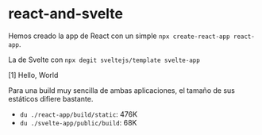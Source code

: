 # react-and-svelte

Hemos creado la app de React con un simple `npx create-react-app react-app`.

La de Svelte con `npx degit sveltejs/template svelte-app`

[1] Hello, World

Para una build muy sencilla de ambas aplicaciones, el tamaño de sus estáticos difiere bastante.

- `du ./react-app/build/static`: 476K
- `du ./svelte-app/public/build`: 68K
